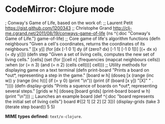 CodeMirror: Clojure mode
========================

; Conway's Game of Life, based on the work of: ;; Laurent Petit https://gist.github.com/1200343 ;; Christophe Grand http://clj-me.cgrand.net/2011/08/19/conways-game-of-life (ns ^{:doc "Conway's Game of Life."} game-of-life) ;; Core game of life's algorithm functions (defn neighbours "Given a cell's coordinates, returns the coordinates of its neighbours." \[\[x y\]\] (for \[dx \[-1 0 1\] dy (if (zero? dx) \[-1 1\] \[-1 0 1\])\] \[(+ dx x) (+ dy y)\])) (defn step "Given a set of living cells, computes the new set of living cells." \[cells\] (set (for \[\[cell n\] (frequencies (mapcat neighbours cells)) :when (or (= n 3) (and (= n 2) (cells cell)))\] cell))) ;; Utility methods for displaying game on a text terminal (defn print-board "Prints a board on \*out\*, representing a step in the game." \[board w h\] (doseq \[x (range (inc w)) y (range (inc h))\] (if (= y 0) (print "\\n")) (print (if (board \[x y\]) "\[X\]" " . ")))) (defn display-grids "Prints a squence of boards on \*out\*, representing several steps." \[grids w h\] (doseq \[board grids\] (print-board board w h) (print "\\n"))) ;; Launches an example board (def ^{:doc "board represents the initial set of living cells"} board \#{\[2 1\] \[2 2\] \[2 3\]}) (display-grids (take 3 (iterate step board)) 5 5)

**MIME types defined:** `text/x-clojure`.
